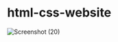# html-css-website
![Screenshot (20)](https://user-images.githubusercontent.com/65810644/108515852-d99cfc80-72c5-11eb-9b89-90e344b558ad.png)
